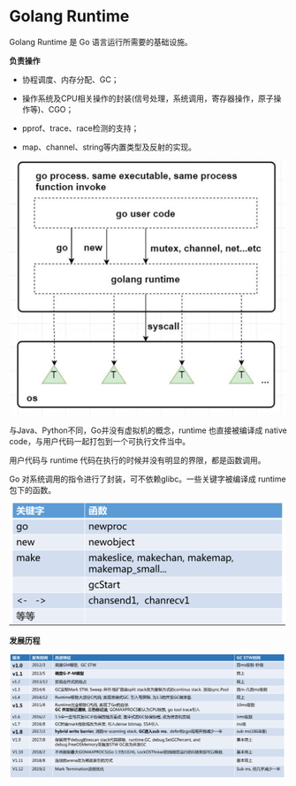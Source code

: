 # Golang Runtime

Golang Runtime 是 Go 语言运行所需要的基础设施。

**负责操作**

* 协程调度、内存分配、GC；

* 操作系统及CPU相关操作的封装(信号处理，系统调用，寄存器操作，原子操作等)、CGO；

* pprof、trace、race检测的支持；

* map、channel、string等内置类型及反射的实现。

<img src="image/runtime-1.png" width=500>


与Java、Python不同，Go并没有虚拟机的概念，runtime 也直接被编译成 native code，与用户代码一起打包到一个可执行文件当中。

用户代码与 runtime 代码在执行的时候并没有明显的界限，都是函数调用。

Go 对系统调用的指令进行了封装，可不依赖glibc。一些关键字被编译成 runtime 包下的函数。

<img src="image/runtime-2.png" width=500>

**发展历程**

<img src="image/runtime-3.png" width=500>